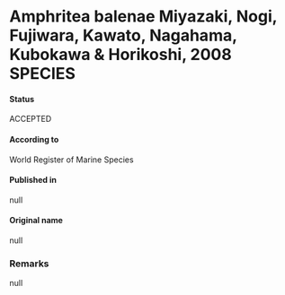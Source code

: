 Amphritea balenae Miyazaki, Nogi, Fujiwara, Kawato, Nagahama, Kubokawa & Horikoshi, 2008 SPECIES
=======

#### Status
ACCEPTED

#### According to
World Register of Marine Species

#### Published in
null

#### Original name
null

### Remarks
null